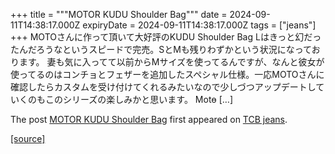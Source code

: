 +++
title = """MOTOR KUDU  Shoulder Bag"""
date = 2024-09-11T14:38:17.000Z
expiryDate = 2024-09-11T14:38:17.000Z
tags = ["jeans"]
+++
MOTOさんに作って頂いて大好評のKUDU Shoulder Bag Lはきっと幻だったんだろうなというスピードで完売。SとMも残りわずかという状況になっております。 妻も気に入ってて以前からMサイズを使ってるんですが、なんと彼女が使ってるのはコンチョとフェザーを追加したスペシャル仕様。一応MOTOさんに確認したらカスタムを受け付けてくれるみたいなので少しづつアップデートしていくのもこのシリーズの楽しみかと思います。 Moto̵ \[…\]

The post [MOTOR KUDU Shoulder Bag](http://tcbjeans.com/2024/09/11/49073) first appeared on [TCB jeans](http://tcbjeans.com).

[[source]](http://tcbjeans.com/2024/09/11/49073)
